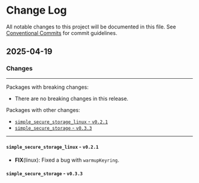 # Change Log

All notable changes to this project will be documented in this file.
See [Conventional Commits](https://conventionalcommits.org) for commit guidelines.

## 2025-04-19

### Changes

---

Packages with breaking changes:

 - There are no breaking changes in this release.

Packages with other changes:

 - [`simple_secure_storage_linux` - `v0.2.1`](#simple_secure_storage_linux---v021)
 - [`simple_secure_storage` - `v0.3.3`](#simple_secure_storage---v033)

---

#### `simple_secure_storage_linux` - `v0.2.1`

 - **FIX**(linux): Fixed a bug with `warmupKeyring`.

#### `simple_secure_storage` - `v0.3.3`

